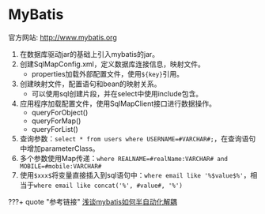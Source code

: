 # MyBatis

官方网站: <http://www.mybatis.org>

1. 在数据库驱动jar的基础上引入mybatis的jar。
1. 创建SqlMapConfig.xml，定义数据库连接信息，映射文件。
    - properties加载外部配置文件，使用`${key}`引用。
1. 创建映射文件，配置语句和bean的映射关系。
    - 可以使用sql创建片段，并在select中使用include包含。
1. 应用程序加载配置文件，使用SqlMapClient接口进行数据操作。
    - queryForObject()
    - queryForMap()
    - queryForList()
1. 查询参数：`select * from users where USERNAME=#VARCHAR#;`，在查询语句中增加parameterClass。
1. 多个参数使用Map传递：`where REALNAME=#realName:VARCHAR# and MOBILE=#mobile:VARCHAR#`
1. 使用`$xxx$`将变量直接插入到sql语句中：`where email like '%$value$%'`，相当于`where email like concat('%', #value#, '%')`


???+ quote "参考链接"
    [浅谈mybatis如何半自动化解耦](http://www.cnblogs.com/wangjiming/p/10384975.html)

